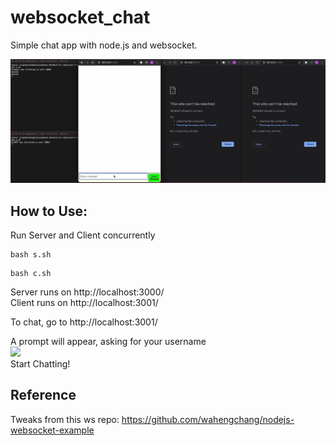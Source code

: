 # websocket_chat  
Simple chat app with node.js and websocket.

![](img/example.gif)

## How to Use: 
Run Server and Client concurrently
```
bash s.sh
```
```
bash c.sh
```
Server runs on http://localhost:3000/  
Client runs on http://localhost:3001/  

To chat, go to http://localhost:3001/  

A prompt will appear, asking for your username  
![](img/username.jpg)  
Start Chatting!


## Reference
Tweaks from this ws repo: https://github.com/wahengchang/nodejs-websocket-example